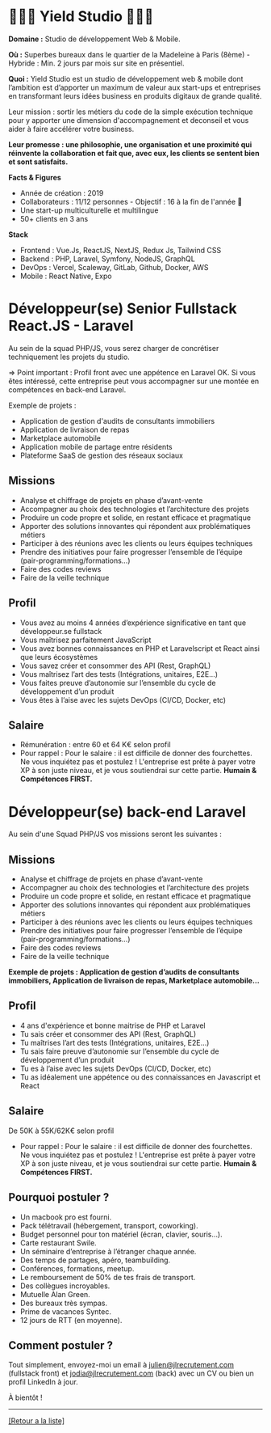 # 👩🏽‍💻 Yield Studio 🧑🏼‍💻

**Domaine :** Studio de développement Web & Mobile.

**Où :** Superbes bureaux dans le quartier de la Madeleine à Paris (8ème) - Hybride : Min. 2 jours par mois sur site en présentiel. 

**Quoi :** Yield Studio est un studio de développement web & mobile dont l’ambition est d’apporter un maximum de valeur aux start-ups et entreprises en transformant leurs idées business en produits digitaux de grande qualité.

Leur mission : sortir les métiers du code de la simple exécution technique pour y apporter une dimension d'accompagnement et deconseil et vous aider à faire accélérer votre business.

**Leur promesse : une philosophie, une organisation et une proximité qui réinvente la collaboration et fait que, avec eux, les clients se sentent bien et sont satisfaits.**

**Facts & Figures**

* Année de création : 2019 
* Collaborateurs : 11/12 personnes - Objectif : 16 à la fin de l'année 🚀
* Une start-up multiculturelle et multilingue
* 50+ clients en 3 ans  

**Stack**

* Frontend : Vue.Js, ReactJS, NextJS, Redux Js, Tailwind CSS 
* Backend : PHP, Laravel, Symfony, NodeJS, GraphQL 
* DevOps : Vercel, Scaleway, GitLab, Github, Docker, AWS
* Mobile : React Native, Expo 


# Développeur(se) Senior Fullstack React.JS - Laravel

Au sein de la squad PHP/JS, vous serez charger de concrétiser techniquement les projets du studio.

=> Point important : Profil front avec une appétence en Laravel OK. Si vous êtes intéressé, cette entreprise peut vous accompagner sur une montée en compétences en back-end Laravel. 

Exemple de projets : 

* Application de gestion d'audits de consultants immobiliers 
* Application de livraison de repas 
* Marketplace automobile 
* Application mobile de partage entre résidents 
* Plateforme SaaS de gestion des réseaux sociaux 

## Missions

* Analyse et chiffrage de projets en phase d’avant-vente
* Accompagner au choix des technologies et l’architecture des projets
* Produire un code propre et solide, en restant efficace et pragmatique
* Apporter des solutions innovantes qui répondent aux problématiques métiers
* Participer à des réunions avec les clients ou leurs équipes techniques
* Prendre des initiatives pour faire progresser l’ensemble de l’équipe (pair-programming/formations…)
* Faire des codes reviews
* Faire de la veille technique

## Profil

* Vous avez au moins 4 années d’expérience significative en tant que développeur.se fullstack 
* Vous maîtrisez parfaitement JavaScript
* Vous avez bonnes connaissances en PHP et Laravelscript et React ainsi que leurs écosystèmes
* Vous savez créer et consommer des API (Rest, GraphQL)
* Vous maîtrisez l’art des tests (Intégrations, unitaires, E2E…)
* Vous faites preuve d’autonomie sur l’ensemble du cycle de développement d’un produit
* Vous êtes à l’aise avec les sujets DevOps (CI/CD, Docker, etc)

## Salaire 

* Rémunération : entre 60 et 64 K€ selon profil
* Pour rappel : Pour le salaire : il est difficile de donner des fourchettes. Ne vous inquiétez pas et postulez ! L'entreprise est prête à payer votre XP à son juste niveau, et je vous soutiendrai sur cette partie. **Humain & Compétences FIRST.**


# Développeur(se) back-end Laravel 

Au sein d'une Squad PHP/JS vos missions seront les suivantes : 

## Missions

* Analyse et chiffrage de projets en phase d’avant-vente
* Accompagner au choix des technologies et l’architecture des projets
* Produire un code propre et solide, en restant efficace et pragmatique
* Apporter des solutions innovantes qui répondent aux problématiques métiers
* Participer à des réunions avec les clients ou leurs équipes techniques
* Prendre des initiatives pour faire progresser l’ensemble de l’équipe (pair-programming/formations…)
* Faire des codes reviews
* Faire de la veille technique

**Exemple de projets : Application de gestion d’audits de consultants immobiliers, Application de livraison de repas, Marketplace automobile...**


## Profil

* 4 ans d'expérience et bonne maitrise de PHP et Laravel 
* Tu sais créer et consommer des API (Rest, GraphQL)
* Tu maîtrises l’art des tests (Intégrations, unitaires, E2E…)
* Tu sais faire preuve d’autonomie sur l’ensemble du cycle de développement d’un produit
* Tu es à l’aise avec les sujets DevOps (CI/CD, Docker, etc)
* Tu as idéalement une appétence ou des connaissances en Javascript et React


## Salaire 

De 50K à 55K/62K€ selon profil

* Pour rappel : Pour le salaire : il est difficile de donner des fourchettes. Ne vous inquiétez pas et postulez ! L'entreprise est prête à payer votre XP à son juste niveau, et je vous soutiendrai sur cette partie. **Humain & Compétences FIRST.**


## Pourquoi postuler ? 

* Un macbook pro est fourni.
* Pack télétravail (hébergement, transport, coworking).
* Budget personnel pour ton matériel (écran, clavier, souris…).
* Carte restaurant Swile.
* Un séminaire d’entreprise à l’étranger chaque année.
* Des temps de partages, apéro, teambuilding.
* Conférences, formations, meetup.
* Le remboursement de 50% de tes frais de transport.
* Des collègues incroyables.
* Mutuelle Alan Green.
* Des bureaux très sympas.
* Prime de vacances Syntec.
* 12 jours de RTT (en moyenne).

 
## Comment postuler ? 

Tout simplement, envoyez-moi un email à julien@jlrecrutement.com (fullstack front) et jodia@jlrecrutement.com (back) avec un CV ou bien un profil LinkedIn à jour. 

À bientôt !

----
<a href="https://github.com/jlondiche/job-board-php/blob/master/README.md">[Retour a la liste]</a>

